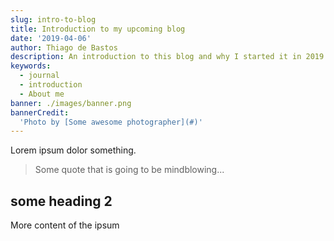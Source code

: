 ```yaml
---
slug: intro-to-blog
title: Introduction to my upcoming blog
date: '2019-04-06'
author: Thiago de Bastos
description: An introduction to this blog and why I started it in 2019
keywords:
  - journal
  - introduction
  - About me
banner: ./images/banner.png
bannerCredit:
  'Photo by [Some awesome photographer](#)'
---
```


Lorem ipsum dolor something.

> Some quote that is going to be mindblowing...

## some heading 2

More content of the ipsum
